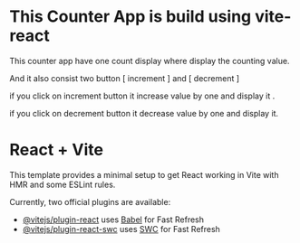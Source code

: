 # This Counter App is build using vite-react 
 This counter app have one count display where display the counting value.

 And it also consist two button [ increment ] and [ decrement ]

 if you click on increment button it increase value by one and display it .

 if you click on decrement button it decrease value by one and display it.

# React + Vite

This template provides a minimal setup to get React working in Vite with HMR and some ESLint rules.

Currently, two official plugins are available:

- [@vitejs/plugin-react](https://github.com/vitejs/vite-plugin-react/blob/main/packages/plugin-react/README.md) uses [Babel](https://babeljs.io/) for Fast Refresh
- [@vitejs/plugin-react-swc](https://github.com/vitejs/vite-plugin-react-swc) uses [SWC](https://swc.rs/) for Fast Refresh
